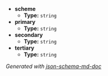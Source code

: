  - <b id="#/properties/scheme">scheme</b>
	 - **Type:** `string`
 - <b id="#/properties/primary">primary</b>
	 - **Type:** `string`
 - <b id="#/properties/secondary">secondary</b>
	 - **Type:** `string`
 - <b id="#/properties/tertiary">tertiary</b>
	 - **Type:** `string`

_Generated with [json-schema-md-doc](https://brianwendt.github.io/json-schema-md-doc/)_